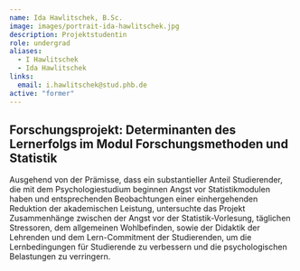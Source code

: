 ```yaml
---
name: Ida Hawlitschek, B.Sc.
image: images/portrait-ida-hawlitschek.jpg
description: Projektstudentin
role: undergrad
aliases:
  - I Hawlitschek
  - Ida Hawlitschek
links:
  email: i.hawlitschek@stud.phb.de
active: "former"
---
```


## Forschungsprojekt: Determinanten des Lernerfolgs im Modul Forschungsmethoden und Statistik

Ausgehend von der Prämisse, dass ein substantieller Anteil Studierender, die mit dem Psychologiestudium beginnen Angst vor Statistikmodulen haben und entsprechenden Beobachtungen einer einhergehenden Reduktion der akademischen Leistung, untersuchte das Projekt Zusammenhänge zwischen der Angst vor der Statistik-Vorlesung, täglichen Stressoren, dem allgemeinen Wohlbefinden, sowie der Didaktik der Lehrenden und dem Lern-Commitment der Studierenden, um die Lernbedingungen für Studierende zu verbessern und die psychologischen Belastungen zu verringern.
